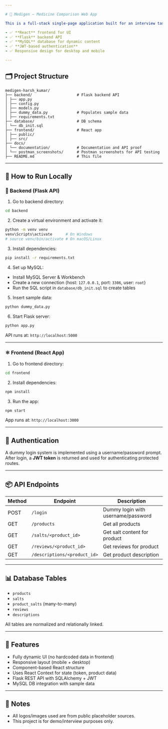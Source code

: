 ```yaml
---

# 💊 Medigen – Medicine Comparison Web App

This is a full-stack single-page application built for an interview task. The project includes:

- ✅ **React** frontend for UI
- ✅ **Flask** backend API
- ✅ **MySQL** database for dynamic content
- ✅ **JWT-based authentication**
- ✅ Responsive design for desktop and mobile

---
```


## 🗂️ Project Structure

```
medigen-harsh_kumar/
├── backend/                    # Flask backend API
│ ├── app.py
│ ├── config.py
│ ├── models.py
│ ├── dummy_data.py             # Populates sample data
│ ├── requirements.txt
├── database/                   # DB schema
│ └── db_init.sql
├── frontend/                   # React app
│ ├── public/
│ ├── src/
├── docs/                
│ └── documentation/            # Documentation and API proof
│ └── postman_screenshots/      # Postman screenshots for API testing
├── README.md                   # This file
```

---

## 🧪 How to Run Locally

### 🐍 Backend (Flask API)

1. Go to backend directory:

```bash
cd backend
```

2. Create a virtual environment and activate it:

```bash
python -m venv venv
venv\Scripts\activate      # On Windows
# source venv/bin/activate # On macOS/Linux
```

3. Install dependencies:

```bash
pip install -r requirements.txt
```

4. Set up MySQL:
- Install MySQL Server & Workbench
- Create a new connection (host: `127.0.0.1`, port: `3306`, user: `root`)
- Run the SQL script in `database/db_init.sql` to create tables

5. Insert sample data:

```bash
python dummy_data.py
```

6. Start Flask server:

```bash
python app.py
```

API runs at: `http://localhost:5000`

---

### ⚛️ Frontend (React App)

1. Go to frontend directory:

```bash
cd frontend
```

2. Install dependencies:

```bash
npm install
```

3. Run the app:

```bash
npm start
```

App runs at: `http://localhost:3000`

---

## 🔐 Authentication

A dummy login system is implemented using a username/password prompt.  
After login, a **JWT token** is returned and used for authenticating protected routes.

---

## 📦 API Endpoints

| Method | Endpoint                      | Description                        |
|--------|-------------------------------|------------------------------------|
| POST   | `/login`                      | Dummy login with username/password |
| GET    | `/products`                   | Get all products                   |
| GET    | `/salts/<product_id>`         | Get salt content for product       |
| GET    | `/reviews/<product_id>`       | Get reviews for product            |
| GET    | `/descriptions/<product_id>`  | Get product description            |

---

## 📊 Database Tables

- `products`
- `salts`
- `product_salts` (many-to-many)
- `reviews`
- `descriptions`

All tables are normalized and relationally linked.

---

## 📱 Features

- Fully dynamic UI (no hardcoded data in frontend)
- Responsive layout (mobile + desktop)
- Component-based React structure
- Uses React Context for state (token, product data)
- Flask REST API with SQLAlchemy + JWT
- MySQL DB integration with sample data

---

## 📌 Notes

- All logos/images used are from public placeholder sources.
- This project is for demo/interview purposes only.
```